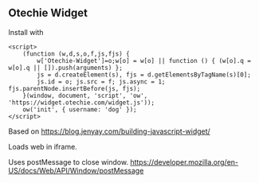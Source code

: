## Otechie Widget

Install with
```
<script>
    (function (w,d,s,o,f,js,fjs) {
        w['Otechie-Widget']=o;w[o] = w[o] || function () { (w[o].q = w[o].q || []).push(arguments) };
        js = d.createElement(s), fjs = d.getElementsByTagName(s)[0];
        js.id = o; js.src = f; js.async = 1; fjs.parentNode.insertBefore(js, fjs);
    }(window, document, 'script', 'ow', 'https://widget.otechie.com/widget.js'));
    ow('init', { username: 'dog' });
</script>
```

Based on https://blog.jenyay.com/building-javascript-widget/

Loads web in iframe.

Uses postMessage to close window.
https://developer.mozilla.org/en-US/docs/Web/API/Window/postMessage
